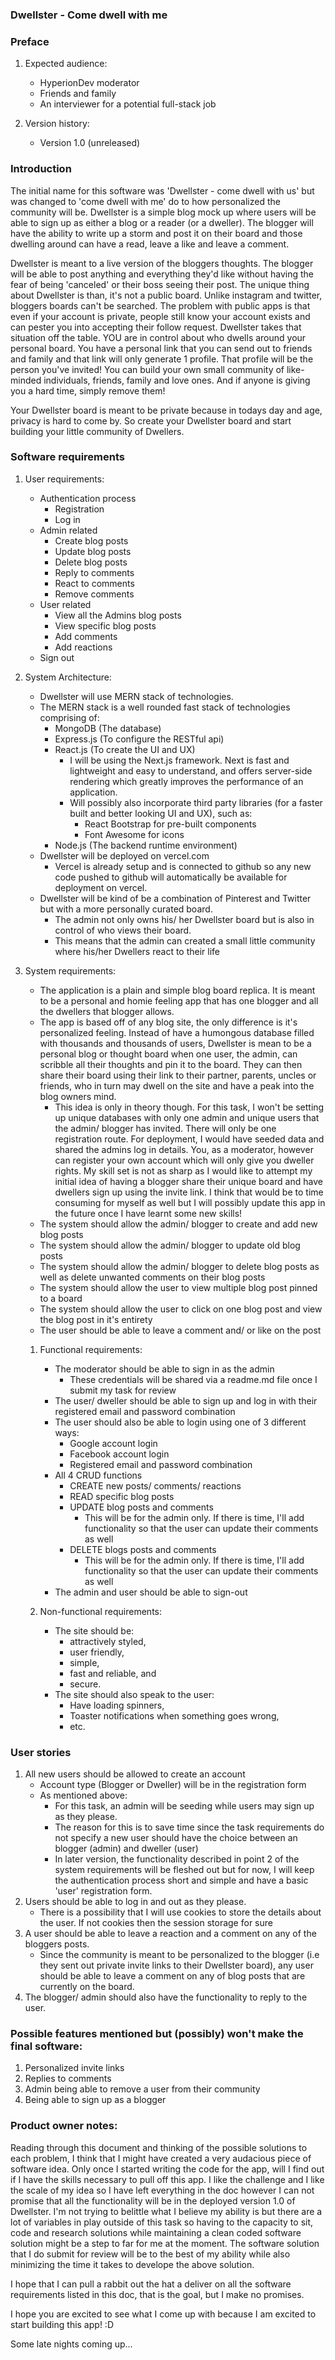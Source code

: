 ### Dwellster - Come dwell with me

### Preface

1. Expected audience: 
    - HyperionDev moderator
    - Friends and family
    - An interviewer for a potential full-stack job

2. Version history:
    - Version 1.0 (unreleased)

### Introduction 

The initial name for this software was 'Dwellster - come dwell with us' but was changed to 'come dwell with me' do to how personalized the community will be.
Dwellster is a simple blog mock up where users will be able to sign up as either a blog or a reader (or a dweller).
The blogger will have the ability to write up a storm and post it on their board and those dwelling around can have a read, leave a like and leave a comment. 

Dwellster is meant to a live version of the bloggers thoughts. The blogger will be able to post anything and everything they'd like without having the fear of being 'canceled' or their boss seeing their post. The unique thing about Dwellster is than, it's not a public board. Unlike instagram and twitter, bloggers boards can't be searched. The problem with public apps is that even if your account is private, people still know your account exists and can pester you into accepting their follow request. Dwellster takes that situation off the table. YOU are in control about who dwells around your personal board. You have a personal link that you can send out to friends and family and that link will only generate 1 profile. That profile will be the person you've invited! You can build your own small community of like-minded individuals, friends, family and love ones. And if anyone is giving you a hard time, simply remove them!

Your Dwellster board is meant to be private because in todays day and age, privacy is hard to come by. So create your Dwellster board and start building your little community of Dwellers.

### Software requirements

1. User requirements:
    - Authentication process
        - Registration
        - Log in
    - Admin related 
        - Create blog posts
        - Update blog posts
        - Delete blog posts 
        - Reply to comments
        - React to comments 
        - Remove comments
    - User related
        - View all the Admins blog posts
        - View specific blog posts
        - Add comments 
        - Add reactions
    - Sign out

2. System Architecture: 
    - Dwellster will use MERN stack of technologies.
    - The MERN stack is a well rounded fast stack of technologies comprising of:
        - MongoDB (The database)
        - Express.js (To configure the RESTful api)
        - React.js (To create the UI and UX)
            - I will be using the Next.js framework. Next is fast and lightweight and easy to understand, and offers server-side rendering which greatly improves the performance of an application. 
            - Will possibly also incorporate third party libraries (for a faster built and better looking UI and UX), such as:
                - React Bootstrap for pre-built components
                - Font Awesome for icons
        - Node.js (The backend runtime environment)
    - Dwellster will be deployed on vercel.com
        - Vercel is already setup and is connected to github so any new code pushed to github will automatically be available for deployment on vercel.
    - Dwellster will be kind of be a combination of Pinterest and Twitter but with a more personally curated board. 
        - The admin not only owns his/ her Dwellster board but is also in control of who views their board.
        - This means that the admin can created a small little community where his/her Dwellers react to their life

3. System requirements: 
    - The application is a plain and simple blog board replica. It is meant to be a personal and homie feeling app that has one blogger and all the dwellers that blogger allows. 
    - The app is based off of any blog site, the only difference is it's personalized feeling. Instead of have a humongous database filled with thousands and thousands of users, Dwellster is mean to be a personal blog or thought board when one user, the admin, can scribble all their thoughts and pin it to the board. They can then share their board using their link to their partner, parents, uncles or friends, who in turn may dwell on the site and have a peak into the blog owners mind. 
        - This idea is only in theory though. For this task, I won't be setting up unique databases with only one admin and unique users that the admin/ blogger has invited. There will only be one registration route. For deployment, I would have seeded data and shared the admins log in details. You, as a moderator, however can register your own account which will only give you dweller rights. My skill set is not as sharp as I would like to attempt my initial idea of having a blogger share their unique board and have dwellers sign up using the invite link. I think that would be to time consuming for myself as well but I will possibly update this app in the future once I have learnt some new skills! 
    - The system should allow the admin/ blogger to create and add new blog posts 
    - The system should allow the admin/ blogger to update old blog posts 
    - The system should allow the admin/ blogger to delete blog posts as well as delete unwanted comments on their blog posts
    - The system should allow the user to view multiple blog post pinned to a board
    - The system should allow the user to click on one blog post and view the blog post in it's entirety 
    - The user should be able to leave a comment and/ or like on the post 

    1. Functional requirements:
        - The moderator should be able to sign in as the admin
            - These credentials will be shared via a readme.md file once I submit my task for review
        - The user/ dweller should be able to sign up and log in with their registered email and password combination
        - The user should also be able to login using one of 3 different ways:
            - Google account login 
            - Facebook account login
            - Registered email and password combination
        - All 4 CRUD functions
            - CREATE new posts/ comments/ reactions
            - READ specific blog posts 
            - UPDATE blog posts and comments
                - This will be for the admin only. If there is time, I'll add functionality so that the user can update their comments as well
            - DELETE blogs posts and comments
                - This will be for the admin only. If there is time, I'll add functionality so that the user can update their comments as well
        - The admin and user should be able to sign-out 

    2. Non-functional requirements:
        - The site should be:
            - attractively styled,
            - user friendly, 
            - simple,
            - fast and reliable, and
            - secure.
        - The site should also speak to the user:
            - Have loading spinners,
            - Toaster notifications when something goes wrong,
            - etc.

### User stories 

1. All new users should be allowed to create an account
    - Account type (Blogger or Dweller) will be in the registration form 
    - As mentioned above: 
        - For this task, an admin will be seeding while users may sign up as they please. 
        - The reason for this is to save time since the task requirements do not specify a new user should have the choice between an blogger (admin) and dweller (user)
        - In later version, the functionality described in point 2 of the system requirements will be fleshed out but for now, I will keep the authentication process short and simple and have a basic 'user' registration form.
2. Users should be able to log in and out as they please.
    - There is a possibility that I will use cookies to store the details about the user. If not cookies then the session storage for sure
3. A user should be able to leave a reaction and a comment on any of the bloggers posts.
    - Since the community is meant to be personalized to the blogger (i.e they sent out private invite links to their Dwellster board), any user should be able to leave a comment on any of blog posts that are currently on the board.
4. The blogger/ admin should also have the functionality to reply to the user. 

### Possible features mentioned but (possibly) won't make the final software: 
1. Personalized invite links
2. Replies to comments
3. Admin being able to remove a user from their community
4. Being able to sign up as a blogger

### Product owner notes:

Reading through this document and thinking of the possible solutions to each problem, I think that I might have created a very audacious piece of software idea.
Only once I started writing the code for the app, will I find out if I have the skills necessary to pull off this app. I like the challenge and I like the scale of my idea so I have left everything in the doc however I can not promise that all the functionality will be in the deployed version 1.0 of Dwellster. 
I'm not trying to belittle what I believe my ability is but there are a lot of variables in play outside of this task so having to the capacity to sit, code and research solutions while maintaining a clean coded software solution might be a step to far for me at the moment. The software solution that I do submit for review will be to the best of my ability while also minimizing the time it takes to develope the above solution. 

I hope that I can pull a rabbit out the hat a deliver on all the software requirements listed in this doc, that is the goal, but I make no promises. 

I hope you are excited to see what I come up with because I am excited to start building this app! :D

Some late nights coming up... 